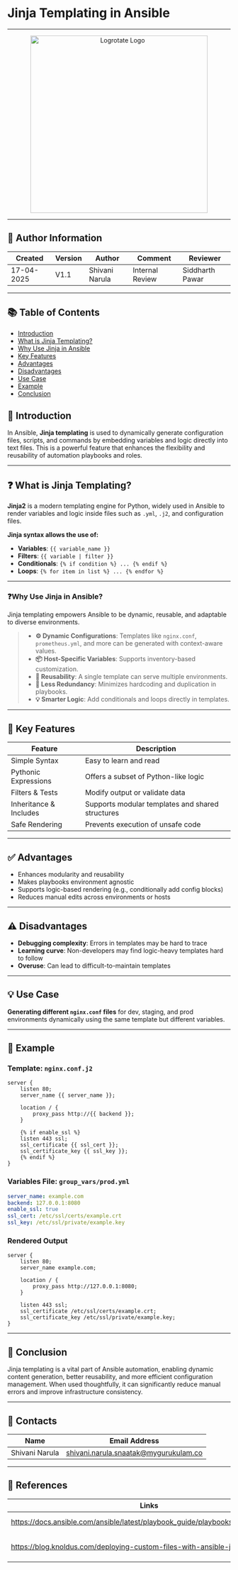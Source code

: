 # Jinja Templating in Ansible
---

<p align="center">
  <img src="https://cdn.hashnode.com/res/hashnode/image/upload/v1613279162379/B_neFB1GX.png" alt="Logrotate Logo" width="400"/>
</p>

---

## 👤 Author Information
| Created | Version | Author | Comment | Reviewer |
| --- | --- | --- | --- | --- |
| 17-04-2025 | V1.1 | Shivani Narula | Internal Review | Siddharth Pawar |

---

## 📚 Table of Contents
- [Introduction](#-introduction)
- [What is Jinja Templating?](#-what-is-jinja-templating)
- [Why Use Jinja in Ansible](#️-why-use-jinja-in-ansible)
- [Key Features](#-key-features)
- [Advantages](#-advantages)
- [Disadvantages](#️-disadvantages)
- [Use Case](#-use-case)
- [Example](#-example)
- [Conclusion](#-conclusion)

## 📘 Introduction
In Ansible, **Jinja templating** is used to dynamically generate configuration files, scripts, and commands by embedding variables and logic directly into text files. This is a powerful feature that enhances the flexibility and reusability of automation playbooks and roles.

---

## ❓ What is Jinja Templating?
**Jinja2** is a modern templating engine for Python, widely used in Ansible to render variables and logic inside files such as `.yml`, `.j2`, and configuration files.

**Jinja syntax allows the use of:**

- **Variables**: `{{ variable_name }}`
- **Filters**: `{{ variable | filter }}`
- **Conditionals**: `{% if condition %} ... {% endif %}`
- **Loops**: `{% for item in list %} ... {% endfor %}`

---

### ❓**Why Use Jinja in Ansible?**
Jinja templating empowers Ansible to be dynamic, reusable, and adaptable to diverse environments.

> - **⚙️ Dynamic Configurations**: Templates like `nginx.conf`, `prometheus.yml`, and more can be generated with context-aware values.
> - **📦 Host-Specific Variables**: Supports inventory-based customization.
> - **🔁 Reusability**: A single template can serve multiple environments.
> - **🧹 Less Redundancy**: Minimizes hardcoding and duplication in playbooks.
> - **💡 Smarter Logic**: Add conditionals and loops directly in templates.

---

## 🔑 Key Features

| Feature               | Description                                                                 |
|-----------------------|-----------------------------------------------------------------------------|
| Simple Syntax         | Easy to learn and read                                                      |
| Pythonic Expressions  | Offers a subset of Python-like logic                                        |
| Filters & Tests       | Modify output or validate data                                              |
| Inheritance & Includes| Supports modular templates and shared structures                            |
| Safe Rendering        | Prevents execution of unsafe code                                           |

---

## ✅ Advantages
- Enhances modularity and reusability
- Makes playbooks environment agnostic
- Supports logic-based rendering (e.g., conditionally add config blocks)
- Reduces manual edits across environments or hosts

---

## ⚠️ Disadvantages
- **Debugging complexity**: Errors in templates may be hard to trace
- **Learning curve**: Non-developers may find logic-heavy templates hard to follow
- **Overuse**: Can lead to difficult-to-maintain templates

---

## 💡 Use Case
**Generating different `nginx.conf` files** for dev, staging, and prod environments dynamically using the same template but different variables.

---

## 📄 Example

### Template: `nginx.conf.j2`
```jinja
server {
    listen 80;
    server_name {{ server_name }};

    location / {
        proxy_pass http://{{ backend }};
    }

    {% if enable_ssl %}
    listen 443 ssl;
    ssl_certificate {{ ssl_cert }};
    ssl_certificate_key {{ ssl_key }};
    {% endif %}
}
```

### Variables File: `group_vars/prod.yml`
```yaml
server_name: example.com
backend: 127.0.0.1:8080
enable_ssl: true
ssl_cert: /etc/ssl/certs/example.crt
ssl_key: /etc/ssl/private/example.key
```

### Rendered Output
```nginx
server {
    listen 80;
    server_name example.com;

    location / {
        proxy_pass http://127.0.0.1:8080;
    }

    listen 443 ssl;
    ssl_certificate /etc/ssl/certs/example.crt;
    ssl_certificate_key /etc/ssl/private/example.key;
}
```

---

## 🧾 Conclusion
Jinja templating is a vital part of Ansible automation, enabling dynamic content generation, better reusability, and more efficient configuration management. When used thoughtfully, it can significantly reduce manual errors and improve infrastructure consistency.

---

## 📇 Contacts

| Name | Email Address |
| --- | --- |
| Shivani Narula | shivani.narula.snaatak@mygurukulam.co |

---

## 📘 References

| Links                                                                                                                             | Descriptions                          |
|-----------------------------------------------------------------------------------------------------------------------------------|---------------------------------------|
| https://docs.ansible.com/ansible/latest/playbook_guide/playbooks_templating.html                                                  | Ansible Docs - Templating             |
| https://blog.knoldus.com/deploying-custom-files-with-ansible-jinja2-templates/                                                    | Deploying Custom Files with Jinja2    |
